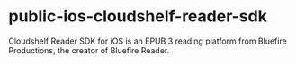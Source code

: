 # public-ios-cloudshelf-reader-sdk
Cloudshelf Reader SDK for iOS is an EPUB 3 reading platform from Bluefire Productions, the creator of Bluefire Reader.
